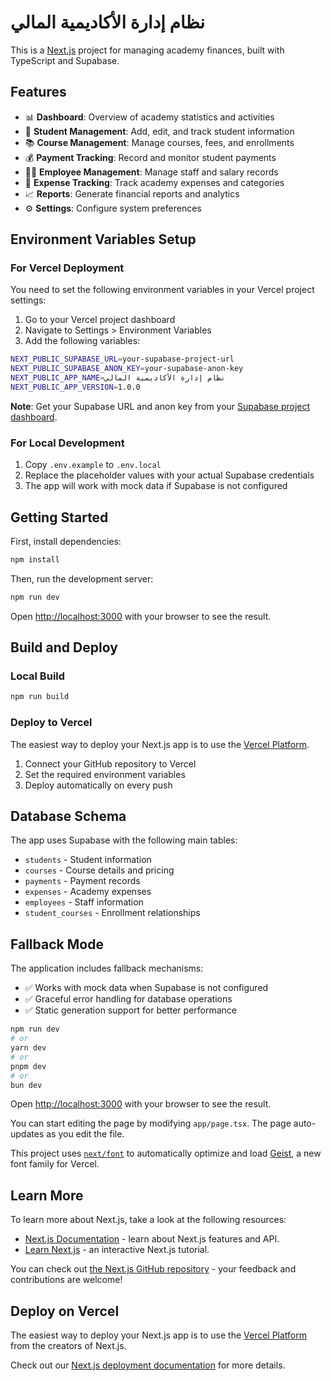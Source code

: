 # نظام إدارة الأكاديمية المالي

This is a [Next.js](https://nextjs.org) project for managing academy finances, built with TypeScript and Supabase.

## Features

- 📊 **Dashboard**: Overview of academy statistics and activities
- 👥 **Student Management**: Add, edit, and track student information
- 📚 **Course Management**: Manage courses, fees, and enrollments
- 💰 **Payment Tracking**: Record and monitor student payments
- 👨‍💼 **Employee Management**: Manage staff and salary records
- 💸 **Expense Tracking**: Track academy expenses and categories
- 📈 **Reports**: Generate financial reports and analytics
- ⚙️ **Settings**: Configure system preferences

## Environment Variables Setup

### For Vercel Deployment

You need to set the following environment variables in your Vercel project settings:

1. Go to your Vercel project dashboard
2. Navigate to Settings > Environment Variables
3. Add the following variables:

```bash
NEXT_PUBLIC_SUPABASE_URL=your-supabase-project-url
NEXT_PUBLIC_SUPABASE_ANON_KEY=your-supabase-anon-key
NEXT_PUBLIC_APP_NAME=نظام إدارة الأكاديمية المالي
NEXT_PUBLIC_APP_VERSION=1.0.0
```

**Note**: Get your Supabase URL and anon key from your [Supabase project dashboard](https://supabase.com/dashboard).

### For Local Development

1. Copy `.env.example` to `.env.local`
2. Replace the placeholder values with your actual Supabase credentials
3. The app will work with mock data if Supabase is not configured

## Getting Started

First, install dependencies:

```bash
npm install
```

Then, run the development server:

```bash
npm run dev
```

Open [http://localhost:3000](http://localhost:3000) with your browser to see the result.

## Build and Deploy

### Local Build

```bash
npm run build
```

### Deploy to Vercel

The easiest way to deploy your Next.js app is to use the [Vercel Platform](https://vercel.com/new).

1. Connect your GitHub repository to Vercel
2. Set the required environment variables
3. Deploy automatically on every push

## Database Schema

The app uses Supabase with the following main tables:
- `students` - Student information
- `courses` - Course details and pricing
- `payments` - Payment records
- `expenses` - Academy expenses
- `employees` - Staff information
- `student_courses` - Enrollment relationships

## Fallback Mode

The application includes fallback mechanisms:
- ✅ Works with mock data when Supabase is not configured
- ✅ Graceful error handling for database operations
- ✅ Static generation support for better performance

```bash
npm run dev
# or
yarn dev
# or
pnpm dev
# or
bun dev
```

Open [http://localhost:3000](http://localhost:3000) with your browser to see the result.

You can start editing the page by modifying `app/page.tsx`. The page auto-updates as you edit the file.

This project uses [`next/font`](https://nextjs.org/docs/app/building-your-application/optimizing/fonts) to automatically optimize and load [Geist](https://vercel.com/font), a new font family for Vercel.

## Learn More

To learn more about Next.js, take a look at the following resources:

- [Next.js Documentation](https://nextjs.org/docs) - learn about Next.js features and API.
- [Learn Next.js](https://nextjs.org/learn) - an interactive Next.js tutorial.

You can check out [the Next.js GitHub repository](https://github.com/vercel/next.js) - your feedback and contributions are welcome!

## Deploy on Vercel

The easiest way to deploy your Next.js app is to use the [Vercel Platform](https://vercel.com/new?utm_medium=default-template&filter=next.js&utm_source=create-next-app&utm_campaign=create-next-app-readme) from the creators of Next.js.

Check out our [Next.js deployment documentation](https://nextjs.org/docs/app/building-your-application/deploying) for more details.
